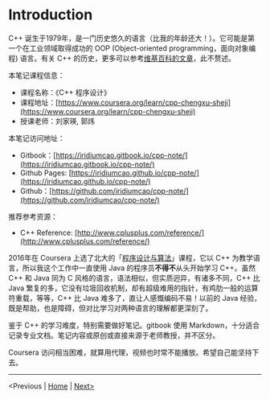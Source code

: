 # Introduction

C++ 诞生于1979年，是一门历史悠久的语言（比我的年龄还大！）。它可能是第一个在工业领域取得成功的 OOP \(Object-oriented programming，面向对象编程\) 语言。有关 C++ 的历史，更多可以参考[维基百科的文章](https://en.wikipedia.org/wiki/C%2B%2B)，此不赘述。

本笔记课程信息：
* 课程名称：《C++ 程序设计》 
* 课程地址：[https://www.coursera.org/learn/cpp-chengxu-sheji](https://www.coursera.org/learn/cpp-chengxu-sheji)
* 授课老师：刘家瑛, 郭炜

本笔记访问地址：
* Gitbook：[https://iridiumcao.gitbook.io/cpp-note/](https://iridiumcao.gitbook.io/cpp-note/) 
* Github Pages: [https://iridiumcao.github.io/cpp-note/](https://iridiumcao.github.io/cpp-note/) 
* Github：[https://github.com/iridiumcao/cpp-note/](https://github.com/iridiumcao/cpp-note/)

推荐参考资源：
* C++ Reference: [http://www.cplusplus.com/reference/](http://www.cplusplus.com/reference/)

2016年在 Coursera 上选了北大的「[程序设计与算法](https://www.coursera.org/specializations/biancheng-suanfa)」课程，它以 C++ 为教学语言，所以我这个工作中一直使用 Java 的程序员**不得不**从头开始学习 C++。虽然 C++ 和 Java 同为 C 风格的语言，语法相似，但实质迥异，有诸多不同，C++ 比 Java 繁复的多，它没有垃圾回收机制，却有超级难用的指针，有鸡肋一般的运算符重载，等等，C++ 比 Java 难多了，直让人感慨编码不易！以前的 Java 经验，既是帮助，也是障碍，但对比学习对两种语言的理解都更深刻了。

鉴于 C++ 的学习难度，特别需要做好笔记。gitbook 使用 Markdown，十分适合记录专业文档。笔记内容或原创或直接来源于老师教授，并不区分。

Coursera 访问相当困难，就算用代理，视频也时常不能播放。希望自己能坚持下去。

---

\<Previous \| [Home](SUMMARY.md) \| [Next\>](ch-01-function-pointer.md)